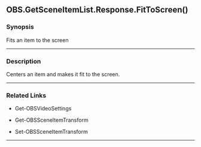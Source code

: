 OBS.GetSceneItemList.Response.FitToScreen()
-------------------------------------------

### Synopsis
Fits an item to the screen

---

### Description

Centers an item and makes it fit to the screen.

---

### Related Links
* Get-OBSVideoSettings

* Get-OBSSceneItemTransform

* Set-OBSSceneItemTransform

---
